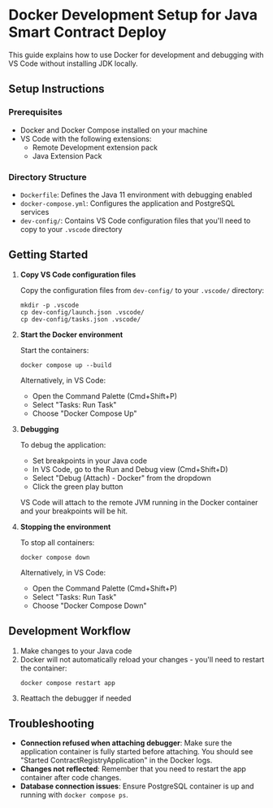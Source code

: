 # Docker Development Setup for Java Smart Contract Deploy

This guide explains how to use Docker for development and debugging with VS Code without installing JDK locally.

## Setup Instructions

### Prerequisites
- Docker and Docker Compose installed on your machine
- VS Code with the following extensions:
  - Remote Development extension pack
  - Java Extension Pack

### Directory Structure
- `Dockerfile`: Defines the Java 11 environment with debugging enabled
- `docker-compose.yml`: Configures the application and PostgreSQL services
- `dev-config/`: Contains VS Code configuration files that you'll need to copy to your `.vscode` directory

## Getting Started

1. **Copy VS Code configuration files**

   Copy the configuration files from `dev-config/` to your `.vscode/` directory:
   ```
   mkdir -p .vscode
   cp dev-config/launch.json .vscode/
   cp dev-config/tasks.json .vscode/
   ```

2. **Start the Docker environment**

   Start the containers:
   ```
   docker compose up --build
   ```
   
   Alternatively, in VS Code:
   - Open the Command Palette (Cmd+Shift+P)
   - Select "Tasks: Run Task"
   - Choose "Docker Compose Up"

3. **Debugging**

   To debug the application:
   - Set breakpoints in your Java code
   - In VS Code, go to the Run and Debug view (Cmd+Shift+D)
   - Select "Debug (Attach) - Docker" from the dropdown
   - Click the green play button

   VS Code will attach to the remote JVM running in the Docker container and your breakpoints will be hit.

4. **Stopping the environment**

   To stop all containers:
   ```
   docker compose down
   ```
   
   Alternatively, in VS Code:
   - Open the Command Palette (Cmd+Shift+P)
   - Select "Tasks: Run Task"
   - Choose "Docker Compose Down"

## Development Workflow

1. Make changes to your Java code
2. Docker will not automatically reload your changes - you'll need to restart the container:
   ```
   docker compose restart app
   ```
3. Reattach the debugger if needed

## Troubleshooting

- **Connection refused when attaching debugger**: Make sure the application container is fully started before attaching. You should see "Started ContractRegistryApplication" in the Docker logs.
- **Changes not reflected**: Remember that you need to restart the app container after code changes.
- **Database connection issues**: Ensure PostgreSQL container is up and running with `docker compose ps`.
